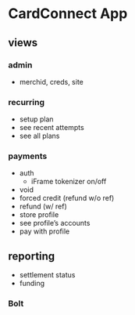 # CardConnect App

## views 
### admin
- merchid, creds, site

### recurring
- setup plan
- see recent attempts
- see all plans

### payments
- auth
  - iFrame tokenizer on/off
- void
- forced credit (refund w/o ref) 
- refund (w/ ref)
- store profile
- see profile’s accounts
- pay with profile

## reporting
- settlement status 
- funding

### Bolt

